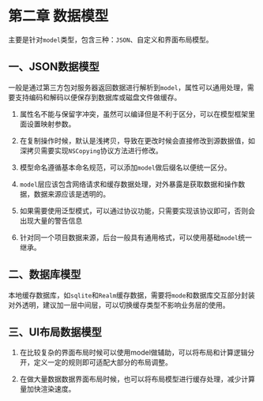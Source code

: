 # 第二章 数据模型

主要是针对`model`类型，包含三种：`JSON`、自定义和界面布局模型。

## 一、JSON数据模型
一般是通过第三方包对服务器返回数据进行解析到`model`，属性可以通用处理，需要支持编码和解码以便保存到数据库或磁盘文件做缓存。

1. 属性名不能与保留字冲突，虽然可以编译但是不利于区分，可以在模型框架里面设置映射参数。

2. 在复制操作时候，默认是浅拷贝，导致在更改时候会直接修改到源数据值，如深拷贝需要实现`NSCopying`协议方法进行修改。

3. 模型命名遵循基本命名规范，可以添加`model`做后缀名以便统一区分。

4. `model`层应该包含网络请求和缓存数据处理，对外暴露是获取数据和操作数据，数据来源应该是透明的。

5. 如果需要使用泛型模式，可以通过协议功能，只需要实现该协议即可，否则会出现大量的警告信息

6. 针对同一个项目数据来源，后台一般具有通用格式，可以使用基础`model`统一继承。

## 二、数据库模型

本地缓存数据库，如`sqlite`和`Realm`缓存数据，需要将`mode`和数据库交互部分封装对外透明，建议加一层中间层，可以切换缓存类型不影响业务层的使用。

## 三、UI布局数据模型

1. 在比较复杂的界面布局时候可以使用model做辅助，可以将布局和计算逻辑分开，定义一定的规则即可适配大部分的布局调整。

2. 在做大量数据数据界面布局时候，也可以将布局模型进行缓存处理，减少计算量加快渲染速度。

